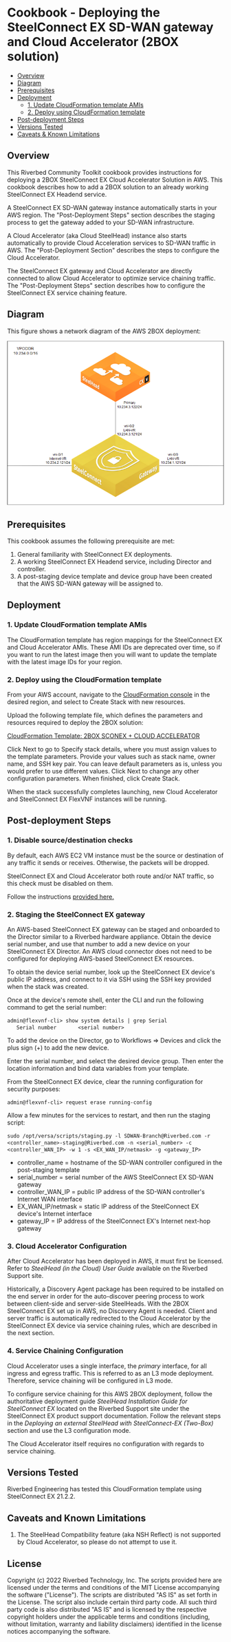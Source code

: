 # Cookbook - Deploying the SteelConnect EX SD-WAN gateway and Cloud Accelerator (2BOX solution)

- [Overview](#overview)
- [Diagram](#diagram)
- [Prerequisites](#prerequisites)
- [Deployment](#deployment)
    - [1. Update CloudFormation template AMIs](#1-update-cf-ami-ids)
    - [2. Deploy using CloudFormation template](#2-deploy-using-cf-template)
- [Post-deployment Steps](#post-deployment)
- [Versions Tested](#versions)
- [Caveats & Known Limitations](#caveats)

## Overview

This Riverbed Community Toolkit cookbook provides instructions for deploying a 2BOX SteelConnect EX Cloud Accelerator Solution in AWS. This cookbook describes how to add a 2BOX solution to an already working SteelConnect EX Headend service.

A SteelConnect EX SD-WAN gateway instance automatically starts in your AWS region. The "Post-Deployment Steps" section describes the staging process to get the gateway added to your SD-WAN infrastructure.

A Cloud Accelerator (aka Cloud SteelHead) instance also starts automatically to provide Cloud Acceleration services to SD-WAN traffic in AWS. The "Post-Deployment Section" describes the steps to configure the Cloud Accelerator.

The SteelConnect EX gateway and Cloud Accelerator are directly connected to allow Cloud Accelerator to optimize service chaining traffic. The "Post-Deployment Steps" section describes how to configure the SteelConnect EX service chaining feature.

## Diagram

This figure shows a network diagram of the AWS 2BOX deployment:

![AWS 2BOX TOPOLOGY](./images/aws_sconex_cloud_accelerator_diagram.png)

## Prerequisites

This cookbook assumes the following prerequisite are met:

1. General familiarity with SteelConnect EX deployments.
2. A working SteelConnect EX Headend service, including Director and controller.
3. A post-staging device template and device group have been created that the AWS SD-WAN gateway will be assigned to.

## Deployment

### 1. Update CloudFormation template AMIs

The CloudFormation template has region mappings for the SteelConnect EX and Cloud Accelerator AMIs. These AMI IDs are deprecated over time, so if you want to run the latest image then you will want to update the template with the latest image IDs for your region.

### 2. Deploy using the CloudFormation template

From your AWS account, navigate to the [CloudFormation console](https://console.aws.amazon.com/cloudformation/home) in the desired region, and select to Create Stack with new resources.

Upload the following template file, which defines the parameters and resources required to deploy the 2BOX solution:

[CloudFormation Template: 2BOX SCONEX + CLOUD ACCELERATOR](aws-sconex-wanopt.json)

Click Next to go to Specify stack details, where you must assign values to the template parameters. Provide your values such as stack name, owner name, and SSH key pair. You can leave default parameters as is, unless you would prefer to use different values. Click Next to change any other configuration parameters. When finished, click Create Stack.

When the stack successfully completes launching, new Cloud Accelerator and SteelConnect EX FlexVNF instances will be running.

## Post-deployment Steps

### 1. Disable source/destination checks

By default, each AWS EC2 VM instance must be the source or destination of any traffic it sends or receives. Otherwise, the packets will be dropped.

SteelConnect EX and Cloud Accelerator both route and/or NAT traffic, so this check must be disabled on them.

Follow the instructions [provided here.](https://docs.aws.amazon.com/vpc/latest/userguide/VPC_NAT_Instance.html#EIP_Disable_SrcDestCheck)

### 2. Staging the SteelConnect EX gateway

An AWS-based SteelConnect EX gateway can be staged and onboarded to the Director similar to a Riverbed hardware appliance. Obtain the device serial number, and use that number to add a new device on your SteelConnect EX Director. An AWS cloud connector does not need to be configured for deploying AWS-based SteelConnect EX resources.

To obtain the device serial number, look up the SteelConnect EX device's public IP address, and connect to it via SSH using the SSH key provided when the stack was created.

Once at the device's remote shell, enter the CLI and run the following command to get the serial number:

    admin@flexvnf-cli> show system details | grep Serial
       Serial number       <serial number>

To add the device on the Director, go to Workflows => Devices and click the plus sign (+) to add the new device. 

Enter the serial number, and select the desired device group. Then enter the location information and bind data variables from your template.

From the SteelConnect EX device, clear the running configuration for security purposes:

    admin@flexvnf-cli> request erase running-config

Allow a few minutes for the services to restart, and then run the staging script:

    sudo /opt/versa/scripts/staging.py -l SDWAN-Branch@Riverbed.com -r <controller_name>-staging@Riverbed.com -n <serial_number> -c <controller_WAN_IP> -w 1 -s <EX_WAN_IP/netmask> -g <gateway_IP>

- controller\_name = hostname of the SD-WAN controller configured in the post-staging template
- serial\_number = serial number of the AWS SteelConnect EX SD-WAN gateway
- controller\_WAN\_IP = public IP address of the SD-WAN controller's Internet WAN interface
- EX\_WAN\_IP/netmask = static IP address of the SteelConnect EX device's Internet interface
- gateway\_IP = IP address of the SteelConnect EX's Internet next-hop gateway

### 3. Cloud Accelerator Configuration

After Cloud Accelerator has been deployed in AWS, it must first be licensed. Refer to *SteelHead (in the Cloud) User Guide* available on the Riverbed Support site.

Historically, a Discovery Agent package has been required to be installed on the end server in order for the auto-discover peering process to work between client-side and server-side SteelHeads. With the 2BOX SteelConnect EX set up in AWS, no Discovery Agent is needed. Client and server traffic is automatically redirected to the Cloud Accelerator by the SteelConnect EX device via service chaining rules, which are described in the next section.

### 4. Service Chaining Configuration

Cloud Accelerator uses a single interface, the *primary* interface, for all ingress and egress traffic. This is referred to as an L3 mode deployment. Therefore, service chaining will be configured in L3 mode.

To configure service chaining for this AWS 2BOX deployment, follow the authoritative deployment guide *SteelHead Installation Guide for SteelConnect EX* located on the Riverbed Support site under the SteelConnect EX product support documentation. Follow the relevant steps in the *Deploying an external SteelHead with SteelConnect-EX (Two-Box)* section and use the L3 configuration mode.

The Cloud Accelerator itself requires no configuration with regards to service chaining.

## Versions Tested

Riverbed Engineering has tested this CloudFormation template using SteelConnect EX 21.2.2.

## Caveats and Known Limitations

1. The SteelHead Compatibility feature (aka NSH Reflect) is not supported by Cloud Accelerator, so please do not attempt to use it.


## License

Copyright (c) 2022 Riverbed Technology, Inc.
The scripts provided here are licensed under the terms and conditions of the MIT License accompanying the software ("License"). The scripts are distributed "AS IS" as set forth in the License. The script also include certain third party code. All such third party code is also distributed "AS IS" and is licensed by the respective copyright holders under the applicable terms and conditions (including, without limitation, warranty and liability disclaimers) identified in the license notices accompanying the software.